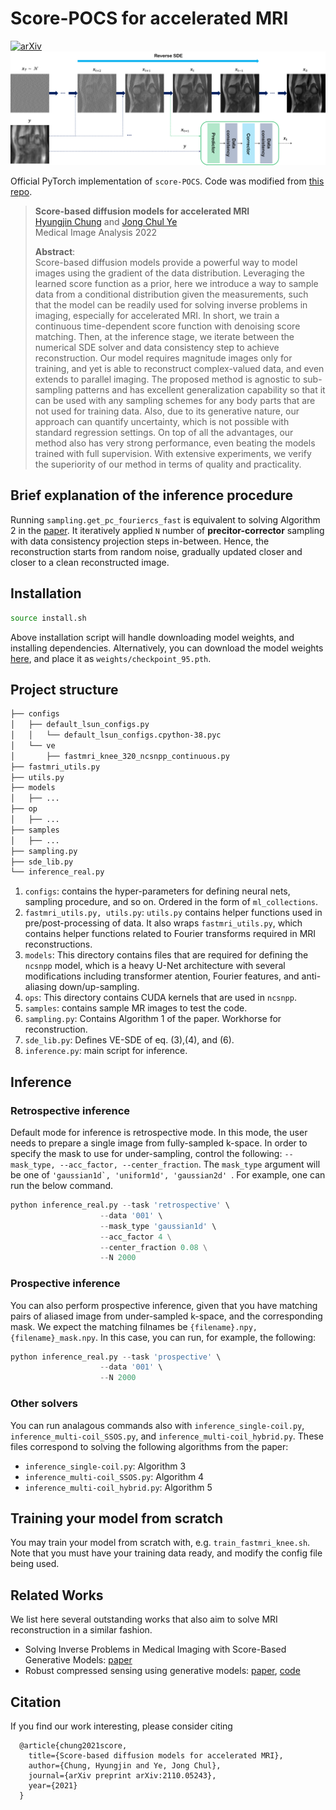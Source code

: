 # Score-POCS for accelerated MRI

[![arXiv](https://img.shields.io/badge/arXiv-2110.05243-red)](https://arxiv.org/abs/2110.05243)
![concept](./assets/concept.png)

Official PyTorch implementation of ```score-POCS```. Code was modified from [this repo](https://github.com/yang-song/score_sde_pytorch).

> **Score-based diffusion models for accelerated MRI**<br>
> [Hyungjin Chung](https://hj-chung.com) and [Jong Chul Ye](https://bispl.weebly.com/professor.html) <br>
> Medical Image Analysis 2022
> 
>**Abstract**: <br>
>Score-based diffusion models provide a powerful way to model images using the gradient of the data distribution. Leveraging the learned score function as a prior, here we introduce a way to sample data from a conditional distribution given the measurements, such that the model can be readily used for solving inverse problems in imaging, especially for accelerated MRI. In short, we train a continuous time-dependent score function with denoising score matching. Then, at the inference stage, we iterate between the numerical SDE solver and data consistency  step to achieve reconstruction. Our model requires magnitude images only for training, and yet is able to reconstruct complex-valued data, and even extends to parallel imaging. The proposed method is agnostic to sub-sampling patterns and has excellent generalization capability so that it can be used with any sampling schemes for any body parts that are not used for training data. Also, due to its generative nature, our approach can quantify uncertainty, which is not possible with standard regression settings. On top of all the advantages, our method also has very strong performance, even beating the models trained with full supervision. With extensive experiments, we verify the superiority of our method in terms of quality and practicality.

## Brief explanation of the inference procedure

Running ```sampling.get_pc_fouriercs_fast``` is equivalent to solving Algorithm 2
in the [paper](https://arxiv.org/abs/2110.05243). It iteratively applied ```N```
number of **precitor-corrector** sampling with data consistency projection steps in-between.
Hence, the reconstruction starts from random noise, gradually updated closer and closer to
a clean reconstructed image.

## Installation

```bash
source install.sh
```
Above installation script will handle downloading model weights, and installing dependencies.
Alternatively, you can download the model weights [here](?), and place it as ```weights/checkpoint_95.pth```.

## Project structure

```bash
├── configs
│   ├── default_lsun_configs.py
│   │   └── default_lsun_configs.cpython-38.pyc
│   └── ve
│       ├── fastmri_knee_320_ncsnpp_continuous.py
├── fastmri_utils.py
├── utils.py
├── models
│   ├── ...
├── op
│   ├── ...
├── samples
│   ├── ...
├── sampling.py
├── sde_lib.py
└── inference_real.py
```

1. ```configs```: contains the hyper-parameters for defining neural nets, sampling procedure, and so on.
Ordered in the form of ```ml_collections```.
2. ```fastmri_utils.py, utils.py```: ```utils.py``` contains helper functions used in pre/post-processing of data. It also
wraps ```fastmri_utils.py```, which contains helper functions related to Fourier transforms required in MRI reconstructions.
3. ```models```: This directory contains files that are required for defining the ```ncsnpp``` model, which is a
heavy U-Net architecture with several modifications including transformer atention, Fourier features, and anti-aliasing down/up-sampling.
4. ```ops```: This directory contains CUDA kernels that are used in ```ncsnpp```.
5. ```samples```: contains sample MR images to test the code.
6. ```sampling.py```: Contains Algorithm 1 of the paper. Workhorse for reconstruction.
7. ```sde_lib.py```: Defines VE-SDE of eq. (3),(4), and (6).
8. ```inference.py```: main script for inference.

## Inference

### Retrospective inference

Default mode for inference is retrospective mode. In this mode, the user needs to prepare a single image from fully-sampled k-space.
In order to specify the mask to use for under-sampling, control the following: ```--mask_type, --acc_factor, --center_fraction```.
The ```mask_type``` argument will be one of ```'gaussian1d`, 'uniform1d', 'gaussian2d' ```. For example, one can run the below command.

```python
python inference_real.py --task 'retrospective' \
                    --data '001' \
                    --mask_type 'gaussian1d' \
                    --acc_factor 4 \
                    --center_fraction 0.08 \
                    --N 2000
```

### Prospective inference

You can also perform prospective inference, given that you have matching pairs of aliased image from under-sampled k-space, and the corresponding mask.
We expect the matching filnames be ```{filename}.npy, {filename}_mask.npy```. In this case, you can run, for example, the following:

```python
python inference_real.py --task 'prospective' \
                    --data '001' \
                    --N 2000
```

### Other solvers

You can run analagous commands also with ```inference_single-coil.py```, ```inference_multi-coil_SSOS.py```, and ```inference_multi-coil_hybrid.py```. These files correspond to solving the following algorithms from the paper:
- ```inference_single-coil.py```: Algorithm 3
- ```inference_multi-coil_SSOS.py```: Algorithm 4
- ```inference_multi-coil_hybrid.py```: Algorithm 5

## Training your model from scratch

You may train your model from scratch with, e.g. ```train_fastmri_knee.sh```. Note that you must have your training data ready, and modify the config file being used.

## Related Works

We list here several outstanding works that also aim to solve MRI reconstruction in a similar fashion. 
- Solving Inverse Problems in Medical Imaging with Score-Based Generative Models: [paper](https://openreview.net/forum?id=4rFAhgrA0lA)
- Robust compressed sensing using generative models: [paper](https://proceedings.neurips.cc/paper/2020/hash/07cb5f86508f146774a2fac4373a8e50-Abstract.html), [code](https://github.com/utcsilab/csgm-mri-langevin)

## Citation
If you find our work interesting, please consider citing

```
  @article{chung2021score,
    title={Score-based diffusion models for accelerated MRI},
    author={Chung, Hyungjin and Ye, Jong Chul},
    journal={arXiv preprint arXiv:2110.05243},
    year={2021}
  }
```

